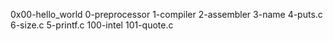 0x00-hello_world
0-preprocessor
1-compiler
2-assembler
3-name
4-puts.c
6-size.c
5-printf.c
100-intel
101-quote.c

